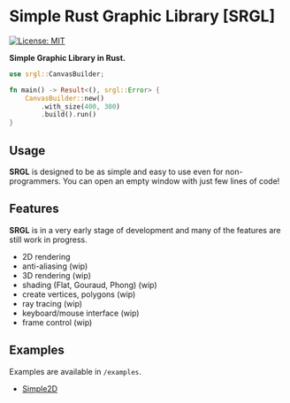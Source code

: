 # Simple Rust Graphic Library [SRGL]

[![License: MIT](https://img.shields.io/badge/License-MIT-yellow.svg)](https://opensource.org/licenses/MIT)

**Simple Graphic Library in Rust.**

```rust
use srgl::CanvasBuilder;

fn main() -> Result<(), srgl::Error> {
    CanvasBuilder::new()
        .with_size(400, 300)
        .build().run()
}
```

## Usage

**SRGL** is designed to be as simple and easy to use even for non-programmers. You can open an empty window with just 
few lines of code!


## Features

**SRGL** is in a very early stage of development and many of the 
features are still work in progress.

 - 2D rendering 
 - anti-aliasing (wip)
 - 3D rendering (wip)
 - shading (Flat, Gouraud, Phong) (wip)
 - create vertices, polygons (wip)
 - ray tracing (wip)
 - keyboard/mouse interface (wip)
 - frame control (wip)

## Examples

Examples are available in `/examples`.

- [Simple2D](./examples/simple2d)

